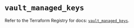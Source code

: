 # `vault_managed_keys`

Refer to the Terraform Registry for docs: [`vault_managed_keys`](https://registry.terraform.io/providers/hashicorp/vault/4.4.0/docs/resources/managed_keys).
